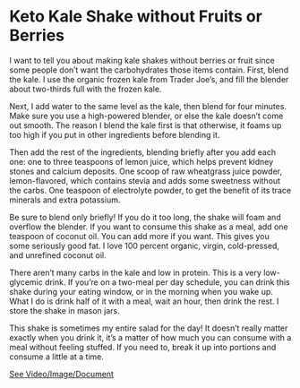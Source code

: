 # Keto Kale Shake without Fruits or Berries

I want to tell you about making kale shakes without berries or fruit since some people don’t want the carbohydrates those items contain. First, blend the kale. I use the organic frozen kale from Trader Joe’s, and fill the blender about two-thirds full with the frozen kale.

Next, I add water to the same level as the kale, then blend for four minutes. Make sure you use a high-powered blender, or else the kale doesn’t come out smooth. The reason I blend the kale first is that otherwise, it foams up too high if you put in other ingredients before blending it.

Then add the rest of the ingredients, blending briefly after you add each one: one to three teaspoons of lemon juice, which helps prevent kidney stones and calcium deposits. One scoop of raw wheatgrass juice powder, lemon-flavored, which contains stevia and adds some sweetness without the carbs. One teaspoon of electrolyte powder, to get the benefit of its trace minerals and extra potassium.

Be sure to blend only briefly! If you do it too long, the shake will foam and overflow the blender. If you want to consume this shake as a meal, add one teaspoon of coconut oil. You can add more if you want. This gives you some seriously good fat. I love 100 percent organic, virgin, cold-pressed, and unrefined coconut oil.

There aren’t many carbs in the kale and low in protein. This is a very low-glycemic drink. If you’re on a two-meal per day schedule, you can drink this shake during your eating window, or in the morning when you wake up. What I do is drink half of it with a meal, wait an hour, then drink the rest. I store the shake in mason jars.

This shake is sometimes my entire salad for the day! It doesn’t really matter exactly when you drink it, it’s a matter of how much you can consume with a meal without feeling stuffed. If you need to, break it up into portions and consume a little at a time.

 [See Video/Image/Document](https://hls-player.drberg.com/asset?path=migrated-assets/edible-keto-kale-shake-without-berries-or-fruit-drberg)